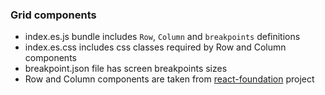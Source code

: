 ### Grid components

* index.es.js bundle includes `Row`, `Column` and `breakpoints` definitions
* index.es.css includes css classes required by Row and Column components
* breakpoint.json file has screen breakpoints sizes
* Row and Column components are taken from [react-foundation](https://github.com/digiaonline/react-foundation) project
